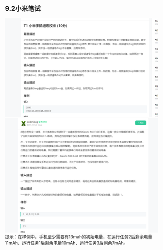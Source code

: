 ## **9.2小米笔试**
![](2023-09-03-15-56-34.png)
![](2023-09-03-15-56-58.png)
提示：在样例中，手机至少需要有13mah的初始电量，在运行任务2后剩余电量11mAh、运行任务1后剩余电量10mAh、运行任务3后剩余7mAh。